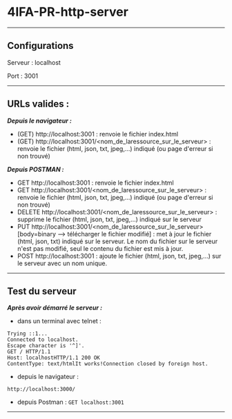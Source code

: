 # 4IFA-PR-http-server
---

## Configurations

Serveur : localhost

Port : 3001

---

## URLs valides :

***Depuis le navigateur :***

* (GET) http://localhost:3001 : renvoie le fichier index.html
* (GET) http://localhost:3001/<nom_de_laressource_sur_le_serveur> : renvoie le fichier (html, json, txt, jpeg,...) indiqué (ou page d'erreur si non trouvé)

***Depuis POSTMAN :***
* GET http://localhost:3001 : renvoie le fichier index.html
* GET http://localhost:3001/<nom_de_laressource_sur_le_serveur> : renvoie le fichier (html, json, txt, jpeg,...) indiqué (ou page d'erreur si non trouvé)
* DELETE http://localhost:3001/<nom_de_laressource_sur_le_serveur> : supprime le fichier (html, json, txt, jpeg,...) indiqué sur le serveur
* PUT http://localhost:3001/<nom_de_laressource_sur_le_serveur> [body=binary --> télécharger le fichier modifié] : met à jour le fichier (html, json, txt) indiqué sur le serveur. Le nom du fichier sur le serveur n'est pas modifié, seul le contenu du fichier est mis à jour.
* POST http://localhost:3001 : ajoute le fichier (html, json, txt, jpeg,...) sur le serveur avec un nom unique. 


---

## Test du serveur 

***Après avoir démarré le serveur :***

* dans un terminal avec telnet :
```telnet localhost 3001
Trying ::1...
Connected to localhost.
Escape character is '^]'.
GET / HTTP/1.1
Host: localhostHTTP/1.1 200 OK
ContentType: text/htmlIt works!Connection closed by foreign host.
```
* depuis le navigateur :

`http://localhost:3000/`

* depuis Postman :
`GET localhost:3001`


---
